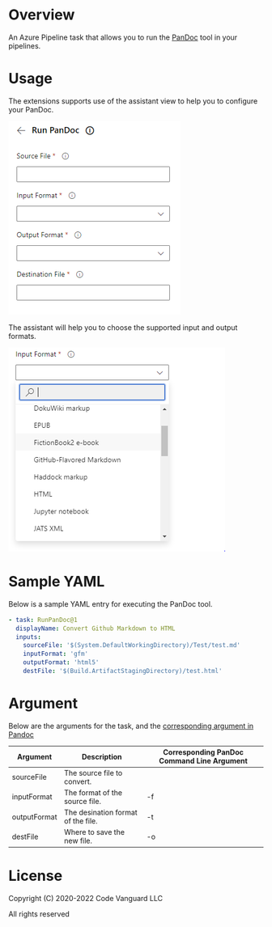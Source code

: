 # Overview

An Azure Pipeline task that allows you to run the [PanDoc](https://pandoc.org/) tool in your pipelines.

# Usage
The extensions supports use of the assistant view to help you to configure your PanDoc.

![Assistant view](images/assistant.png)

The assistant will help you to choose the supported input and output formats.

![Format parameters](images/formats.png)

# Sample YAML

Below is a sample YAML entry for executing the PanDoc tool.

```yaml
- task: RunPanDoc@1
  displayName: Convert Github Markdown to HTML
  inputs:
    sourceFile: '$(System.DefaultWorkingDirectory)/Test/test.md'
    inputFormat: 'gfm'
    outputFormat: 'html5'
    destFile: '$(Build.ArtifactStagingDirectory)/test.html'
```

# Argument

Below are the arguments for the task, and the [corresponding argument in Pandoc](https://pandoc.org/MANUAL.html#general-options)

| Argument     | Description                        | Corresponding PanDoc Command Line Argument |
|--------------|------------------------------------|--------------------------------------------|
| sourceFile   | The source file to convert.        |                                            |
| inputFormat  | The format of the source file.     | -f                                         |
| outputFormat | The desination format of the file. | -t                                         |
| destFile     | Where to save the new file.        | -o                                         |

# License 
Copyright (C) 2020-2022 Code Vanguard LLC

All rights reserved